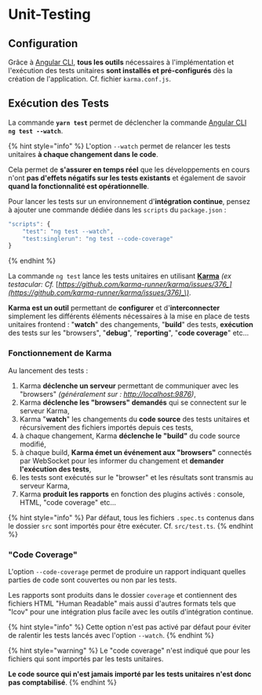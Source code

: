 # Unit-Testing

## Configuration

Grâce à [Angular CLI](../../tools/angular-cli.md), **tous les outils** nécessaires à l'implémentation et l'exécution des tests unitaires **sont installés et pré-configurés** dès la création de l'application. Cf. fichier `karma.conf.js`.

## Exécution des Tests

La commande **`yarn test`** permet de déclencher la commande [Angular CLI](../../tools/angular-cli.md) **`ng test --watch`**.

{% hint style="info" %}
L'option `--watch` permet de relancer les tests unitaires **à chaque changement dans le code**.

Cela permet de **s'assurer en temps réel** que les développements en cours n'ont **pas d'effets négatifs sur les tests existants** et également de savoir **quand la fonctionnalité est opérationnelle**.

Pour lancer les tests sur un environnement d'**intégration continue**, pensez à ajouter une commande dédiée dans les `scripts` du `package.json` :

```javascript
"scripts": {
    "test": "ng test --watch",
    "test:singlerun": "ng test --code-coverage"
}
```
{% endhint %}

La commande `ng test` lance les tests unitaires en utilisant [**Karma**](https://karma-runner.github.io/2.0/index.html) _\(ex testacular: Cf._ [_https://github.com/karma-runner/karma/issues/376_](https://github.com/karma-runner/karma/issues/376)_\)_.

**Karma est un outil** permettant de **configurer** et d'**interconnecter** simplement les différents éléments nécessaires à la mise en place de tests unitaires frontend : "**watch**" des changements, "**build**" des tests, **exécution** des tests sur les "browsers", "**debug**", "**reporting**", "**code coverage**" etc...

### Fonctionnement de Karma

Au lancement des tests :

1. Karma **déclenche un serveur** permettant de communiquer avec les "browsers" _\(généralement sur :_ [_http://localhost:9876_](http://localhost:9876)_\)_,
2. Karma **déclenche les "browsers" demandés** qui se connectent sur le serveur Karma,
3. Karma "**watch**" les changements du **code source** des tests unitaires et récursivement des fichiers importés depuis ces tests,
4. à chaque changement, Karma **déclenche le "build"** du code source modifié,
5. à chaque build, **Karma émet un événement aux "browsers"** connectés par WebSocket pour les informer du changement et **demander l'exécution des tests**,
6. les tests sont exécutés sur le "browser" et les résultats sont transmis au serveur Karma,
7. Karma **produit les rapports** en fonction des plugins activés : console, HTML, "code coverage" etc...

{% hint style="info" %}
Par défaut, tous les fichiers `.spec.ts` contenus dans le dossier `src` sont importés pour être exécuter. Cf. `src/test.ts`.
{% endhint %}

### "Code Coverage"

L'option `--code-coverage` permet de produire un rapport indiquant quelles parties de code sont couvertes ou non par les tests.

Les rapports sont produits dans le dossier `coverage` et contiennent des fichiers HTML "Human Readable" mais aussi d'autres formats tels que "lcov" pour une intégration plus facile avec les outils d'intégration continue.

{% hint style="info" %}
Cette option n'est pas activé par défaut pour éviter de ralentir les tests lancés avec l'option `--watch`.
{% endhint %}

{% hint style="warning" %}
Le "code coverage" n'est indiqué que pour les fichiers qui sont importés par les tests unitaires.

**Le code source qui n'est jamais importé par les tests unitaires n'est donc pas comptabilisé**.
{% endhint %}

